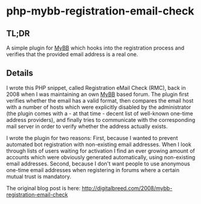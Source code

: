 php-mybb-registration-email-check
=================================

TL;DR
--------
A simple plugin for <a href="http://www.mybboard.net/">MyBB</a> which hooks into the registration process and verifies that the provided email address is a real one.

Details
-------

I wrote this PHP snippet, called Registration eMail Check (RMC), back in 2008 when I was maintaining an own <a href="http://www.mybboard.net/">MyBB</a> based forum. The plugin first verifies whether the email has a valid format, then compares the email host with a number of hosts which were explicitly disabled by the administrator (the plugin comes with a - at that time - decent list of well-known one-time address providers), and finally tries to communicate with the corresponding mail server in order to verify whether the address actually exists.

I wrote the plugin for two reasons: First, because I wanted to prevent automated bot registration with non-existing email addresses. When I look through lists of users waiting for activation I find an ever growing amount of accounts which were obviously generated automatically, using non-existing email addresses. Second, because I don't want people to use anonymous one-time email addresses when registering in forums where a certain mutual trust is mandatory.

The original blog post is here: http://digitalbreed.com/2008/mybb-registration-email-check

